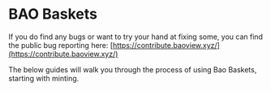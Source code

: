 # BAO Baskets

If you do find any bugs or want to try your hand at fixing some, you can find the public bug reporting here: [https://contribute.baoview.xyz/](https://contribute.baoview.xyz/)



The below guides will walk you through the process of using Bao Baskets, starting with minting.
